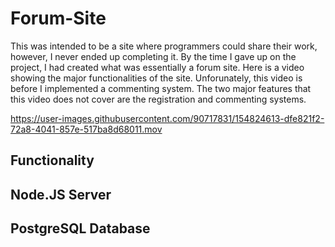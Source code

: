 # Forum-Site
This was intended to be a site where programmers could share their work, however, I never ended up completing it. By the time I gave up on the project, I had created what was essentially a forum site. Here is a video showing the major functionalities of the site. Unforunately, this video is before I implemented a commenting system. The two major features that this video does not cover are the registration and commenting systems.

https://user-images.githubusercontent.com/90717831/154824613-dfe821f2-72a8-4041-857e-517ba8d68011.mov


## Functionality

## Node.JS Server

## PostgreSQL Database
